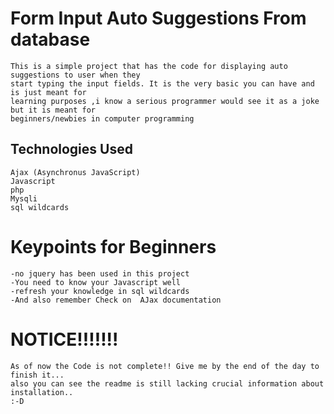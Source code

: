 # Form Input Auto Suggestions From database

    This is a simple project that has the code for displaying auto suggestions to user when they
    start typing the input fields. It is the very basic you can have and is just meant for 
    learning purposes ,i know a serious programmer would see it as a joke but it is meant for
    beginners/newbies in computer programming

## Technologies Used

    Ajax (Asynchronus JavaScript)
    Javascript
    php
    Mysqli
    sql wildcards


# Keypoints for Beginners

    -no jquery has been used in this project
    -You need to know your Javascript well
    -refresh your knowledge in sql wildcards
    -And also remember Check on  AJax documentation

# NOTICE!!!!!!!

    As of now the Code is not complete!! Give me by the end of the day to finish it...
    also you can see the readme is still lacking crucial information about installation..
    :-D
